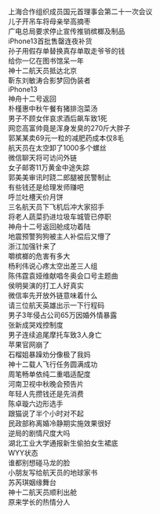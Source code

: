 上海合作组织成员国元首理事会第二十一次会议  
儿子开吊车将母亲举高摘枣  
广电总局要求停止宣传推销槟榔及制品  
iPhone13首批售罄连夜补货  
孙子用假存单替换真存单取走爷爷的钱  
给你一亿在图书馆呆一年  
神十二航天员抵达北京  
靳东刘敏涛合影梦回伪装者  
iPhone13  
神舟十二号返回  
朴槿惠中秋午餐有猪排泡菜汤  
男子不顾女伴哀求酒后飙车致1死  
网恋高富帅竟是浑身发臭的270斤大胖子  
郭某某卖69元一粒的减肥药成本仅8毛  
航天员在太空卸了1000多个螺丝  
微信聊天将可访问外链  
女子邮寄11万黄金中途失踪  
郭美美审讯时跷二郎腿被民警制止  
有些钱还是给理发师赚吧  
呼兰吐槽天价月饼  
三名航天员下飞机后冲大家招手  
将老人蔬菜扔进垃圾车城管已停职  
神舟十二号返回舱成功着陆  
地震预警狗狗被主人补偿后又懵了  
浙江加强针来了  
嚼槟榔的危害有多大  
杨利伟说心疼太空出差三人组  
陈伟霆袁娅维献唱冬奥会口号主题曲  
侯明昊演的打工人好真实  
微信率先开放外链意味着什么  
请三位航天英雄出示一下行程码  
男子3年侵占公司65万因婚外情暴露  
张新成哭戏控制度  
男子连续追尾摩托车致3人身亡  
苹果官网崩了  
石榴姐暴躁劝分像极了我妈  
神十二载人飞行任务圆满成功  
周笔畅单依纯二重唱适配度  
河南卫视中秋晚会预告片  
年轻人先攒钱还是先消费  
陈卓璇六边形选手  
跟猫说了半个小时对不起  
民政部称离婚冷静期实施效果很好  
逆局的剧情尺度大吗  
湖北工业大学通报新生偷拍女生裙底  
WYY状态  
谁都别想碰马龙的脸  
小朋友写给航天员的地球家书  
苏芮琪姻缘舞台  
神十二航天员顺利出舱  
原来学长的热情分人  
